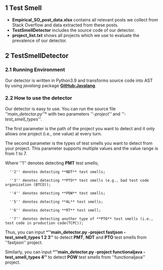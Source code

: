 ## 1 Test Smell

- **Empirical_SO_post_data.xlsx** contains all relevant posts we collect from Stack Overflow and data extracted from these posts.
- **TestSmellDetector** includes the source code of our detector.
- **project_list.txt** shows all projects which we use to evaluate the prevalence of our detector.

## 2 TestSmellDetector

### 2.1 Running Environment
Our detector is written in Python3.9 and transforms source code into AST by using *javalang* package **[GitHub:Javalang](https://github.com/c2nes/javalang)**.

### 2.2 How to use the detector
Our detector is easy to use.
You can run the source file *''main_detector.py''** with two parameters *''-project''* and *''-test_smell_types''*.

The first parameter is the path of the project you want to detect and it only allows one project (i.e., one value) at every turn.

The second parameter is the types of test smells you want to detect from your project.
This parameter supports multiple values and the value range is from 1 to 7.

Where ''1'' denotes detecting **PMT** test smells;

      ''2'' denotes detecting **NDT** test smells;

      ''3'' denotes detecting **PTO** test smells (e.g., bad test code organization (BTCO));

      ''4'' denotes detecting **POW** test smells;

      ''5'' denotes detecting **AL** test smells;

      ''6'' denotes detecting **RT** test smell;

      ''7'' denotes detecting another type of **PTO** test smells (i.e., test code in production code(TCPC));

Thus, you can input ***''main_detector.py -project fastjson -test_smell_types 1 2 3''** to detect  **PMT**, **NDT** and **PTO** test smells from ''fastjson'' project.

Similarly, you can input ***''main_detector.py -project functionaljava -test_smell_types 4''** to detect **POW** test smells from ''functionaljava'' project.